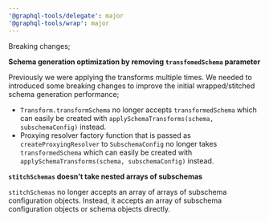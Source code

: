 ```yaml
---
'@graphql-tools/delegate': major
'@graphql-tools/wrap': major
---
```


Breaking changes;

**Schema generation optimization by removing `transfomedSchema` parameter**

Previously we were applying the transforms multiple times. We needed to introduced some breaking changes to improve the initial wrapped/stitched schema generation performance;

- `Transform.transformSchema` no longer accepts `transformedSchema` which can easily be created with `applySchemaTransforms(schema, subschemaConfig)` instead.
- Proxying resolver factory function that is passed as `createProxyingResolver` to `SubschemaConfig` no longer takes `transformedSchema` which can easily be created with `applySchemaTransforms(schema, subschemaConfig)` instead.

**`stitchSchemas` doesn't take nested arrays of subschemas**

`stitchSchemas` no longer accepts an array of arrays of subschema configuration objects. Instead, it accepts an array of subschema configuration objects or schema objects directly.
